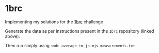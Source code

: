 # 1brc

Implementing my solutions for the [1brc](https://github.com/gunnarmorling/1brc) challenge

Generate the data as per instructions present in the `1brc` repository (linked above).

Then run simply using `node average_in_js.mjs measurements.txt`
